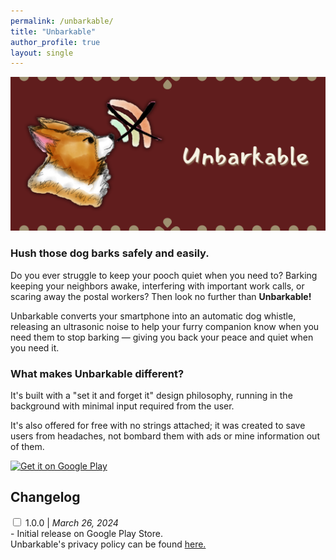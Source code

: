 ```yaml
---
permalink: /unbarkable/
title: "Unbarkable"
author_profile: true
layout: single
---
```


<img src="/assets/images/unbarkable_feature_graphic.png">
<h3> Hush those dog barks safely and easily. </h3>

<div>
  <p>
    Do you ever struggle to keep your pooch quiet when you need to? Barking keeping your neighbors awake, interfering with important work calls, or scaring away the postal workers? Then look no further than <b>Unbarkable!</b>
  </p>
  <p>
    Unbarkable converts your smartphone into an automatic dog whistle, releasing an ultrasonic noise to help your furry companion know when you need them to stop barking — giving you back your peace and quiet when you need it.
  </p>
</div>

<h3>What makes Unbarkable different?</h3>
<div>
  <p>It's built with a "set it and forget it" design philosophy, running in the background with minimal input required from the user.
  </p>
  <p>
    It's also offered for free with no strings attached; it was created to save users from headaches, not bombard them with ads or mine information out of them.
  </p>
</div>

<div class="playbutton">
<a href='http://play.google.com/store/apps/details?id=com.belmontsoft.unbarkable&pcampaignid=pcampaignidMKT-Other-global-all-co-prtnr-py-PartBadge-Mar2515-1'><img alt='Get it on Google Play' src='https://play.google.com/intl/en_us/badges/static/images/badges/en_badge_web_generic.png'/></a>
</div>


<!-- changelog accordion -->
  <div class="col">
    <h2><b>Changelog</b></h2>
    <div class="tabs">
      <div class="tab">
        <input type="checkbox" id="chck1">
        <label class="tab-label" for="chck1"><span>1.0.0 | <i>March 26, 2024</i></span></label>
        <div class="tab-content">
          - Initial release on Google Play Store.
        </div>
      </div>
    </div>
  </div>

<div class="privacypolicydiv">
  <span>Unbarkable's privacy policy can be found <a href="/unbarkable/privacypolicy">here.</a></span>
</div>
